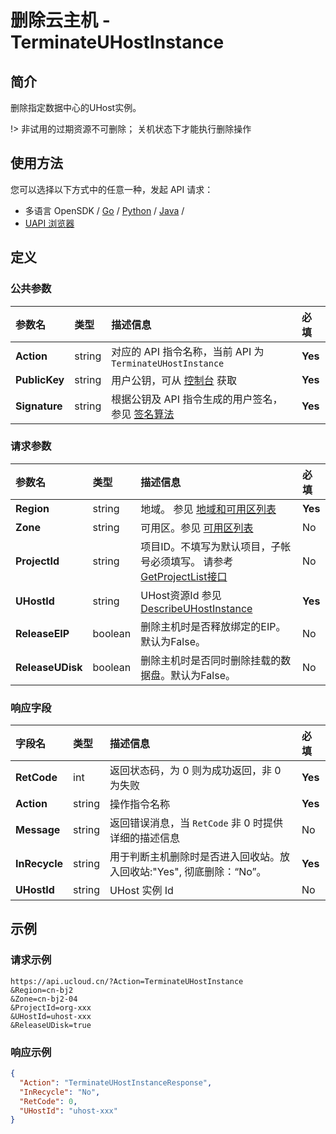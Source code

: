 # 删除云主机 - TerminateUHostInstance

## 简介

删除指定数据中心的UHost实例。



!> 非试用的过期资源不可删除； 关机状态下才能执行删除操作


## 使用方法

您可以选择以下方式中的任意一种，发起 API 请求：
- 多语言 OpenSDK / [Go](https://github.com/ucloud/ucloud-sdk-go) / [Python](https://github.com/ucloud/ucloud-sdk-python3) / [Java](https://github.com/ucloud/ucloud-sdk-java) /
- [UAPI 浏览器](https://console.ucloud.cn/uapi/detail?id=TerminateUHostInstance)


## 定义

### 公共参数

| 参数名 | 类型 | 描述信息 | 必填 |
|:---|:---|:---|:---|
| **Action**     | string  | 对应的 API 指令名称，当前 API 为 `TerminateUHostInstance`                        | **Yes** |
| **PublicKey**  | string  | 用户公钥，可从 [控制台](https://console.ucloud.cn/uapi/apikey) 获取                                             | **Yes** |
| **Signature**  | string  | 根据公钥及 API 指令生成的用户签名，参见 [签名算法](api/summary/signature.md)  | **Yes** |

### 请求参数

| 参数名 | 类型 | 描述信息 | 必填 |
|:---|:---|:---|:---|
| **Region** | string | 地域。 参见 [地域和可用区列表](api/summary/regionlist) |**Yes**|
| **Zone** | string | 可用区。参见 [可用区列表](api/summary/regionlist) |No|
| **ProjectId** | string | 项目ID。不填写为默认项目，子帐号必须填写。 请参考[GetProjectList接口](api/summary/get_project_list) |No|
| **UHostId** | string | UHost资源Id 参见 [DescribeUHostInstance](api/uhost-api/describe_uhost_instance) |**Yes**|
| **ReleaseEIP** | boolean | 删除主机时是否释放绑定的EIP。默认为False。 |No|
| **ReleaseUDisk** | boolean | 删除主机时是否同时删除挂载的数据盘。默认为False。 |No|

### 响应字段

| 字段名 | 类型 | 描述信息 | 必填 |
|:---|:---|:---|:---|
| **RetCode** | int | 返回状态码，为 0 则为成功返回，非 0 为失败 |**Yes**|
| **Action** | string | 操作指令名称 |**Yes**|
| **Message** | string | 返回错误消息，当 `RetCode` 非 0 时提供详细的描述信息 |No|
| **InRecycle** | string | 用于判断主机删除时是否进入回收站。放入回收站:"Yes", 彻底删除：“No”。 |**Yes**|
| **UHostId** | string | UHost 实例 Id |No|




## 示例

### 请求示例
    
```
https://api.ucloud.cn/?Action=TerminateUHostInstance
&Region=cn-bj2
&Zone=cn-bj2-04
&ProjectId=org-xxx
&UHostId=uhost-xxx
&ReleaseUDisk=true
```

### 响应示例
    
```json
{
  "Action": "TerminateUHostInstanceResponse",
  "InRecycle": "No",
  "RetCode": 0,
  "UHostId": "uhost-xxx"
}
```





